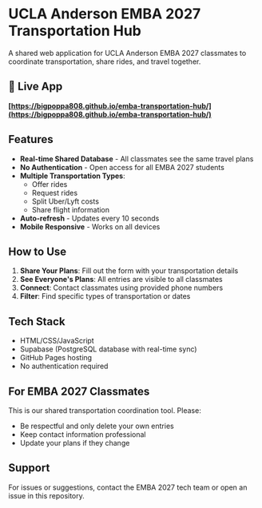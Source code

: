 # UCLA Anderson EMBA 2027 Transportation Hub

A shared web application for UCLA Anderson EMBA 2027 classmates to coordinate transportation, share rides, and travel together.

## 🚀 Live App

**[https://bigpoppa808.github.io/emba-transportation-hub/](https://bigpoppa808.github.io/emba-transportation-hub/)**

## Features

- **Real-time Shared Database** - All classmates see the same travel plans
- **No Authentication** - Open access for all EMBA 2027 students
- **Multiple Transportation Types**:
  - Offer rides
  - Request rides
  - Split Uber/Lyft costs
  - Share flight information
- **Auto-refresh** - Updates every 10 seconds
- **Mobile Responsive** - Works on all devices

## How to Use

1. **Share Your Plans**: Fill out the form with your transportation details
2. **See Everyone's Plans**: All entries are visible to all classmates
3. **Connect**: Contact classmates using provided phone numbers
4. **Filter**: Find specific types of transportation or dates

## Tech Stack

- HTML/CSS/JavaScript
- Supabase (PostgreSQL database with real-time sync)
- GitHub Pages hosting
- No authentication required

## For EMBA 2027 Classmates

This is our shared transportation coordination tool. Please:
- Be respectful and only delete your own entries
- Keep contact information professional
- Update your plans if they change

## Support

For issues or suggestions, contact the EMBA 2027 tech team or open an issue in this repository.
